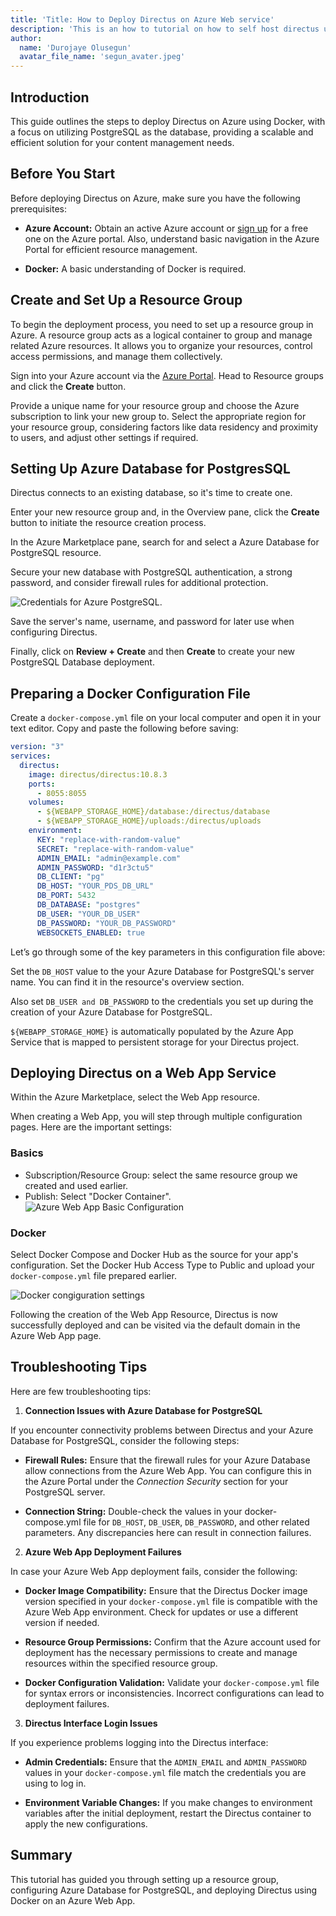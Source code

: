 ```yaml
---
title: 'Title: How to Deploy Directus on Azure Web service'
description: 'This is an how to tutorial on how to self host directus using Azure Web App service.'
author:
  name: 'Durojaye Olusegun'
  avatar_file_name: 'segun_avater.jpeg'
---
```


## Introduction

This guide outlines the steps to deploy Directus on Azure using Docker, with a focus on utilizing PostgreSQL as the database, providing a scalable and efficient solution for your content management needs.

## Before You Start

Before deploying Directus on Azure, make sure you have the following prerequisites:

- **Azure Account:** Obtain an active Azure account or [sign up](https://go.microsoft.com) for a free one on the Azure portal. Also, understand basic navigation in the Azure Portal for efficient resource management.

- **Docker:** A basic understanding of Docker is required.

## Create and Set Up a Resource Group

To begin the deployment process, you need to set up a resource group in Azure. A resource group acts as a logical container to group and manage related Azure resources. It allows you to organize your resources, control access permissions, and manage them collectively.

Sign into your Azure account via the [Azure Portal](https://portal.azure.com/). Head to Resource groups and click the **Create** button.

Provide a unique name for your resource group and choose the Azure subscription to link your new group to. Select the appropriate region for your resource group, considering factors like data residency and proximity to users, and adjust other settings if required.

## Setting Up Azure Database for PostgresSQL

Directus connects to an existing database, so it's time to create one.

Enter your new resource group and, in the Overview pane, click the **Create** button to initiate the resource creation process.

In the Azure Marketplace pane, search for and select a Azure Database for PostgreSQL resource.

Secure your new database with PostgreSQL authentication, a strong password, and consider firewall rules for additional protection.

![Credentials for Azure PostgreSQL.](credentials-postgres.png)

Save the server's name, username, and password for later use when configuring Directus.

Finally, click on **Review + Create** and then **Create** to create your new PostgreSQL Database deployment.

## Preparing a Docker Configuration File

Create a `docker-compose.yml` file on your local computer and open it in your text editor. Copy and paste the following before saving:

```yml
version: "3"
services:
  directus:
    image: directus/directus:10.8.3
    ports:
      - 8055:8055
    volumes:
      - ${WEBAPP_STORAGE_HOME}/database:/directus/database
      - ${WEBAPP_STORAGE_HOME}/uploads:/directus/uploads
    environment:
      KEY: "replace-with-random-value"
      SECRET: "replace-with-random-value"
      ADMIN_EMAIL: "admin@example.com"
      ADMIN_PASSWORD: "d1r3ctu5"
      DB_CLIENT: "pg"
      DB_HOST: "YOUR_PDS_DB_URL"
      DB_PORT: 5432
      DB_DATABASE: "postgres"
      DB_USER: "YOUR_DB_USER"
      DB_PASSWORD: "YOUR_DB_PASSWORD"
      WEBSOCKETS_ENABLED: true
```

Let’s go through some of the key parameters in this configuration file above:

Set the `DB_HOST` value to the your Azure Database for PostgreSQL's server name. You can find it in the resource's overview section.

Also set `DB_USER and DB_PASSWORD` to the credentials you set up during the creation of your Azure Database for PostgreSQL.

`${WEBAPP_STORAGE_HOME}` is automatically populated by the Azure App Service that is mapped to persistent storage for your Directus project.

## Deploying Directus on a Web App Service

Within the Azure Marketplace, select the Web App resource.

When creating a Web App, you will step through multiple configuration pages. Here are the important settings:

### Basics

- Subscription/Resource Group: select the same resource group we created and used earlier.
- Publish: Select "Docker Container".
![Azure Web App Basic Configuration](web-configuration.png)

### Docker

Select Docker Compose and Docker Hub as the source for your app's configuration. Set the Docker Hub Access Type to Public and upload your `docker-compose.yml` file prepared earlier.

![Docker congiguration settings](docker-configuration.png)

Following the creation of the Web App Resource, Directus is now successfully deployed and can be visited via the default domain in the Azure Web App page.

## Troubleshooting Tips

Here are few troubleshooting tips:

1. **Connection Issues with Azure Database for PostgreSQL**

If you encounter connectivity problems between Directus and your Azure Database for PostgreSQL, consider the following steps:

- **Firewall Rules:** Ensure that the firewall rules for your Azure Database allow connections from the Azure Web App. You can configure this in the Azure Portal under the *Connection Security* section for your PostgreSQL server.

- **Connection String:** Double-check the values in your docker-compose.yml file for `DB_HOST`, `DB_USER`, `DB_PASSWORD`, and other related parameters. Any discrepancies here can result in connection failures.

2. **Azure Web App Deployment Failures**

In case your Azure Web App deployment fails, consider the following:

- **Docker Image Compatibility:** Ensure that the Directus Docker image version specified in your `docker-compose.yml` file is compatible with the Azure Web App environment. Check for updates or use a different version if needed.

- **Resource Group Permissions:** Confirm that the Azure account used for deployment has the necessary permissions to create and manage resources within the specified resource group.

- **Docker Configuration Validation:** Validate your `docker-compose.yml` file for syntax errors or inconsistencies. Incorrect configurations can lead to deployment failures.
  
3. **Directus Interface Login Issues**

If you experience problems logging into the Directus interface:

- **Admin Credentials:** Ensure that the `ADMIN_EMAIL` and `ADMIN_PASSWORD` values in your `docker-compose.yml` file match the credentials you are using to log in.

- **Environment Variable Changes:** If you make changes to environment variables after the initial deployment, restart the Directus container to apply the new configurations.

## Summary

This tutorial has guided you through setting up a resource group, configuring Azure Database for PostgreSQL, and deploying Directus using Docker on an Azure Web App.